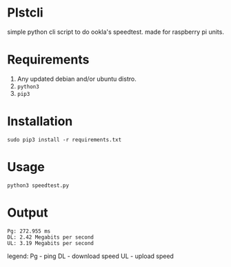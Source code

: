 # PIstcli
simple python cli script to do ookla's speedtest. made for raspberry pi units. 

# Requirements
1. Any updated debian and/or ubuntu distro.
2. ```python3```
3. ```pip3```

# Installation
```sudo pip3 install -r requirements.txt```

# Usage
```python3 speedtest.py```

# Output
```
Pg: 272.955 ms
DL: 2.42 Megabits per second
UL: 3.19 Megabits per second
```
legend:
Pg - ping
DL - download speed
UL - upload speed

